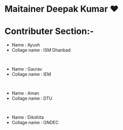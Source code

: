 # Maitainer Deepak Kumar ❤️

# Contributer Section:-

- Name : Ayush
- Collage name : ISM Dhanbad

<br>

- Name : Gaurav
- Collage name : IEM

<br>

- Name : Aman
- Collage name : DTU

<br>

- Name : Dikshita
- Collage name : GNDEC